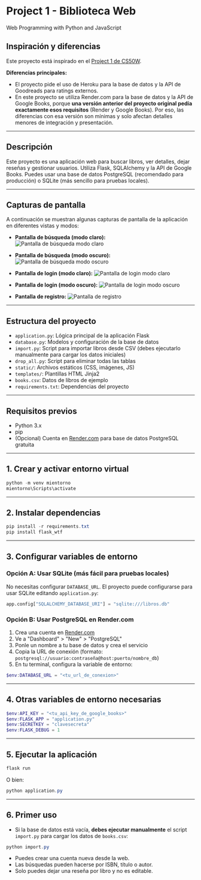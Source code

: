 # Project 1 - Biblioteca Web

Web Programming with Python and JavaScript

## Inspiración y diferencias

Este proyecto está inspirado en el [Project 1 de CS50W](https://docs.cs50.net/ocw/web/projects/1/project1.html).

**Diferencias principales:**
- El proyecto pide el uso de Heroku para la base de datos y la API de Goodreads para ratings externos.
- En este proyecto se utiliza Render.com para la base de datos y la API de Google Books, porque **una versión anterior del proyecto original pedía exactamente esos requisitos** (Render y Google Books). Por eso, las diferencias con esa versión son mínimas y solo afectan detalles menores de integración y presentación.

---

## Descripción

Este proyecto es una aplicación web para buscar libros, ver detalles, dejar reseñas y gestionar usuarios. Utiliza Flask, SQLAlchemy y la API de Google Books. Puedes usar una base de datos PostgreSQL (recomendado para producción) o SQLite (más sencillo para pruebas locales).

---

## Capturas de pantalla

A continuación se muestran algunas capturas de pantalla de la aplicación en diferentes vistas y modos:

- **Pantalla de búsqueda (modo claro):**
  ![Pantalla de búsqueda modo claro](static/images/search_light.png)

- **Pantalla de búsqueda (modo oscuro):**
  ![Pantalla de búsqueda modo oscuro](static/images/search_black.png)

- **Pantalla de login (modo claro):**
  ![Pantalla de login modo claro](static/images/login.png)

- **Pantalla de login (modo oscuro):**
  ![Pantalla de login modo oscuro](static/images/login_black.png)

- **Pantalla de registro:**
  ![Pantalla de registro](static/images/register.png)

---

## Estructura del proyecto

- `application.py`: Lógica principal de la aplicación Flask
- `database.py`: Modelos y configuración de la base de datos
- `import.py`: Script para importar libros desde CSV (debes ejecutarlo manualmente para cargar los datos iniciales)
- `drop_all.py`: Script para eliminar todas las tablas
- `static/`: Archivos estáticos (CSS, imágenes, JS)
- `templates/`: Plantillas HTML Jinja2
- `books.csv`: Datos de libros de ejemplo
- `requirements.txt`: Dependencias del proyecto

---

## Requisitos previos
- Python 3.x
- pip
- (Opcional) Cuenta en [Render.com](https://render.com/) para base de datos PostgreSQL gratuita

---

## 1. Crear y activar entorno virtual

```powershell
python -m venv mientorno
mientorno\Scripts\activate
```

---

## 2. Instalar dependencias

```powershell
pip install -r requirements.txt
pip install flask_wtf
```

---

## 3. Configurar variables de entorno

### Opción A: Usar SQLite (más fácil para pruebas locales)
No necesitas configurar `DATABASE_URL`. El proyecto puede configurarse para usar SQLite editando `application.py`:

```python
app.config["SQLALCHEMY_DATABASE_URI"] = "sqlite:///libros.db"
```

### Opción B: Usar PostgreSQL en Render.com

1. Crea una cuenta en [Render.com](https://render.com/)
2. Ve a "Dashboard" > "New" > "PostgreSQL"
3. Ponle un nombre a tu base de datos y crea el servicio
4. Copia la URL de conexión (formato: `postgresql://usuario:contraseña@host:puerto/nombre_db`)
5. En tu terminal, configura la variable de entorno:

```powershell
$env:DATABASE_URL = "<tu_url_de_conexion>"
```

---

## 4. Otras variables de entorno necesarias

```powershell
$env:API_KEY = "<tu_api_key_de_google_books>"
$env:FLASK_APP = "application.py"
$env:SECRETKEY = "clavesecreta"
$env:FLASK_DEBUG = 1
```

---

## 5. Ejecutar la aplicación

```powershell
flask run
```
O bien:
```powershell
python application.py
```

---

## 6. Primer uso
- Si la base de datos está vacía, **debes ejecutar manualmente** el script `import.py` para cargar los datos de `books.csv`:

```powershell
python import.py
```

- Puedes crear una cuenta nueva desde la web.
- Las búsquedas pueden hacerse por ISBN, título o autor.
- Solo puedes dejar una reseña por libro y no es editable.
